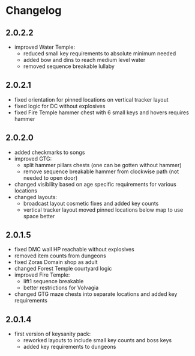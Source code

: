# Changelog

## 2.0.2.2

- improved Water Temple:
  - reduced small key requirements to absolute minimum needed
  - added bow and dins to reach medium level water
  - removed sequence breakable lullaby

## 2.0.2.1

- fixed orientation for pinned locations on vertical tracker layout
- fixed logic for DC without explosives
- fixed Fire Temple hammer chest with 6 small keys and hovers requires hammer

## 2.0.2.0

- added checkmarks to songs
- improved GTG:
  - split hammer pillars chests (one can be gotten without hammer)
  - remove sequence breakable hammer from clockwise path (not needed to open door)
- changed visibility based on age specific requirements for various locations
- changed layouts:
  - broadcast layout cosmetic fixes and added key counts
  - vertical tracker layout moved pinned locations below map to use space better

## 2.0.1.5

- fixed DMC wall HP reachable without explosives
- removed item counts from dungeons
- fixed Zoras Domain shop as adult
- changed Forest Temple courtyard logic
- improved Fire Temple:
  - lift1 sequence breakable
  - better restrictions for Volvagia
- changed GTG maze chests into separate locations and added key requirements

## 2.0.1.4

- first version of keysanity pack:
  - reworked layouts to include small key counts and boss keys
  - added key requirements to dungeons